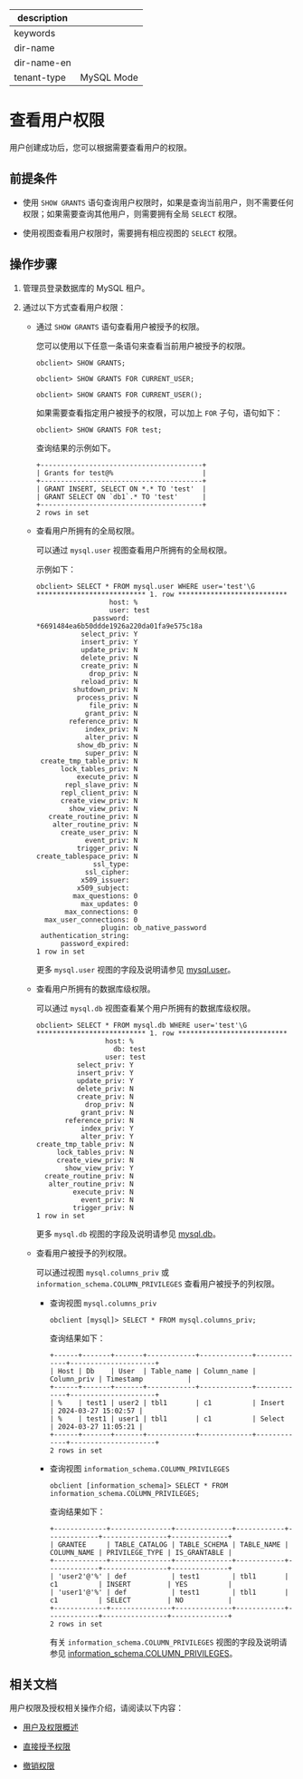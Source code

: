 |description||
|---|---|
|keywords||
|dir-name||
|dir-name-en||
|tenant-type|MySQL Mode|

# 查看用户权限

用户创建成功后，您可以根据需要查看用户的权限。

## 前提条件

* 使用 `SHOW GRANTS` 语句查询用户权限时，如果是查询当前用户，则不需要任何权限；如果需要查询其他用户，则需要拥有全局 `SELECT` 权限。

* 使用视图查看用户权限时，需要拥有相应视图的 `SELECT` 权限。

## 操作步骤

1. 管理员登录数据库的 MySQL 租户。

2. 通过以下方式查看用户权限：
   
   * 通过 `SHOW GRANTS` 语句查看用户被授予的权限。

      您可以使用以下任意一条语句来查看当前用户被授予的权限。

      ```shell
      obclient> SHOW GRANTS;
      ```

      ```shell
      obclient> SHOW GRANTS FOR CURRENT_USER;
      ```

      ```shell
      obclient> SHOW GRANTS FOR CURRENT_USER();
      ```

      如果需要查看指定用户被授予的权限，可以加上 `FOR` 子句，语句如下：

      ```shell
      obclient> SHOW GRANTS FOR test;
      ```

      查询结果的示例如下。

      ```shell
      +----------------------------------------+
      | Grants for test@%                      |
      +----------------------------------------+
      | GRANT INSERT, SELECT ON *.* TO 'test'  |
      | GRANT SELECT ON `db1`.* TO 'test'      |
      +----------------------------------------+
      2 rows in set
      ```

   * 查看用户所拥有的全局权限。

     可以通过 `mysql.user` 视图查看用户所拥有的全局权限。

     示例如下：

     ```shell
     obclient> SELECT * FROM mysql.user WHERE user='test'\G
     *************************** 1. row ***************************
                       host: %
                       user: test
                   password: *6691484ea6b50ddde1926a220da01fa9e575c18a
                select_priv: Y
                insert_priv: Y
                update_priv: N
                delete_priv: N
                create_priv: N
                  drop_priv: N
                reload_priv: N
              shutdown_priv: N
               process_priv: N
                  file_priv: N
                 grant_priv: N
             reference_priv: N
                 index_priv: N
                 alter_priv: N
               show_db_priv: N
                 super_priv: N
      create_tmp_table_priv: N
           lock_tables_priv: N
               execute_priv: N
            repl_slave_priv: N
           repl_client_priv: N
           create_view_priv: N
             show_view_priv: N
        create_routine_priv: N
         alter_routine_priv: N
           create_user_priv: N
                 event_priv: N
               trigger_priv: N
     create_tablespace_priv: N
                   ssl_type: 
                 ssl_cipher: 
                x509_issuer: 
               x509_subject: 
              max_questions: 0
                max_updates: 0
            max_connections: 0
       max_user_connections: 0
                     plugin: ob_native_password
      authentication_string: 
           password_expired: 
     1 row in set
     ```

     更多 `mysql.user` 视图的字段及说明请参见 [mysql.user](../../../../../700.reference/700.system-views/400.system-view-of-mysql-mode/200.dictionary-view-of-mysql-mode/4000.mysql-user-of-mysql-mode.md)。

   * 查看用户所拥有的数据库级权限。

     可以通过 `mysql.db` 视图查看某个用户所拥有的数据库级权限。

     ```shell
     obclient> SELECT * FROM mysql.db WHERE user='test'\G
     *************************** 1. row ***************************
                      host: %
                        db: test
                      user: test
               select_priv: Y
               insert_priv: Y
               update_priv: Y
               delete_priv: N
               create_priv: N
                 drop_priv: N
                grant_priv: N
            reference_priv: N
                index_priv: Y
                alter_priv: Y
     create_tmp_table_priv: N
          lock_tables_priv: N
          create_view_priv: N
            show_view_priv: Y
       create_routine_priv: N
        alter_routine_priv: N
              execute_priv: N
                event_priv: N
              trigger_priv: N
     1 row in set
     ```

     更多 `mysql.db` 视图的字段及说明请参见 [mysql.db](../../../../../700.reference/700.system-views/400.system-view-of-mysql-mode/200.dictionary-view-of-mysql-mode/3000.mysql-db-of-mysql-mode.md)。

   * 查看用户被授予的列权限。

      可以通过视图 `mysql.columns_priv` 或 `information_schema.COLUMN_PRIVILEGES` 查看用户被授予的列权限。

      * 查询视图 `mysql.columns_priv`

        ```shell
        obclient [mysql]> SELECT * FROM mysql.columns_priv;
        ```

        查询结果如下：

        ```shell
        +------+-------+-------+------------+-------------+-------------+---------------------+
        | Host | Db    | User  | Table_name | Column_name | Column_priv | Timestamp           |
        +------+-------+-------+------------+-------------+-------------+---------------------+
        | %    | test1 | user2 | tbl1       | c1          | Insert      | 2024-03-27 15:02:57 |
        | %    | test1 | user1 | tbl1       | c1          | Select      | 2024-03-27 11:05:21 |
        +------+-------+-------+------------+-------------+-------------+---------------------+
        2 rows in set
        ```

      * 查询视图 `information_schema.COLUMN_PRIVILEGES`

        ```shell
        obclient [information_schema]> SELECT * FROM information_schema.COLUMN_PRIVILEGES;
        ```

        查询结果如下：

        ```shell
        +-------------+---------------+--------------+------------+-------------+----------------+--------------+
        | GRANTEE     | TABLE_CATALOG | TABLE_SCHEMA | TABLE_NAME | COLUMN_NAME | PRIVILEGE_TYPE | IS_GRANTABLE |
        +-------------+---------------+--------------+------------+-------------+----------------+--------------+
        | 'user2'@'%' | def           | test1        | tbl1       | c1          | INSERT         | YES          |
        | 'user1'@'%' | def           | test1        | tbl1       | c1          | SELECT         | NO           |
        +-------------+---------------+--------------+------------+-------------+----------------+--------------+
        2 rows in set
        ```

        有关 `information_schema.COLUMN_PRIVILEGES` 视图的字段及说明请参见 [information_schema.COLUMN_PRIVILEGES](../../../../../700.reference/700.system-views/400.system-view-of-mysql-mode/200.dictionary-view-of-mysql-mode/700.information_schema-column_privileges-of-mysql-mode.md)。

## 相关文档

用户权限及授权相关操作介绍，请阅读以下内容：

* [用户及权限概述](../100.user-and-permission-overview.md)

* [直接授予权限](200.authority-of-mysql-mode.md)

* [撤销权限](../200.permission-of-mysql-mode/500.modify-user-permissions-of-mysql-mode.md)
